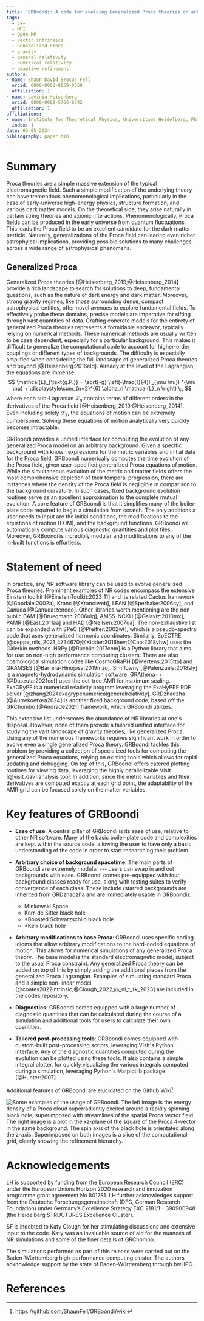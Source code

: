 ```yaml
---
title: 'GRBoondi: A code for evolving Generalized Proca theories on arbitrary backgrounds'
tags:
  - c++
  - MPI
  - Open MP
  - vector intrinsics
  - Generalized Proca
  - gravity
  - general relativity
  - numerical relativity
  - adaptive refinement
authors:
- name: Shaun David Brocus Fell
  orcid: 0000-0002-8059-0359
  affiliation: 1
- name: Lavinia Heisenberg
  orcid: 0000-0002-5766-8242
  affiliation: 1
affiliations:
- name: Institute for Theoretical Physics, Universitaet Heidelberg, Philosophenweg 12, 69120 Heidelberg, Germany
  index: 1
date: 03-05-2024
bibliography: paper.bib
---
```


# Summary

Proca theories are a simple massive extension of the typical electromagnetic field. Such a simple modification of the underlying theory can have tremendous phenomenological implications, particularly in the case of early-universe high-energy physics, structure formation, and various dark matter models. On the theoretical side, they arise naturally in certain string theories and axionic interactions. Phenomenologically, Proca fields can be produced in the early universe from quantum fluctuations. This leads the Proca field to be an excellent candidate for the dark matter particle. Naturally, generalizations of the Proca field can lead to even richer astrophyical implications, providing possible solutions to many challenges across a wide range of astrophysical phenomena.

## Generalized Proca 

Generalized Proca theories [@Heisenberg_2019;@Heisenberg_2014] provide a rich landscape to search for solutions to deep, fundamental questions, such as the nature of dark energy and dark matter. Moreover, strong gravity regimes, like those surrounding dense, compact astrophysical entities, offer novel avenues to explore fundamental fields. To effectively probe these domains, precise models are imperative for sifting through vast quantities of data. Crafting concrete models for the entirety of generalized Proca theories represents a formidable endeavor, typically relying on numerical methods. These numerical methods are usually written to be case dependent, especially for a particular background. This makes it difficult to generalize the computational code to account for higher-order couplings or different types of backgrounds. The difficulty is especially amplified when considering the full landscape of generalized Proca theories and beyond [@Heisenberg:2016eld]. Already at the level of the Lagrangian, the equations are immense,
$$
	\mathcal{L}_{\text{g.P.}} = \sqrt{-g} \left(-\frac{1}{4}F_{\mu \nu}F^{\mu \nu} + \displaystyle\sum_{n=2}^{6} \alpha_n \mathcal{L}_n \right) \;,
$$
where each sub-Lagranian $\mathcal{L}_n$ contains terms of different orders in the derivatives of the Proca field [@Heisenberg_2019;@Heisenberg_2014]. Even including solely $\mathcal{L}_2$, the equations of motion can be extremely cumbersome. Solving these equations of motion analytically very quickly becomes intractable.

GRBoondi provides a unified interface for computing the evolution of any generalized Proca model on an arbitrary background. Given a specific background with known expressions for the metric variables and initial data for the Proca field, GRBoondi numerically computes the time evolution of the Proca field, given user-specified generalized Proca equations of motion. While the simultaneous evolution of the metric and matter fields offers the most comprehensive depiction of their temporal progression, there are instances where the density of the Proca field is negligible in comparison to the background curvature. In such cases, fixed background evolution routines serve as an excellent approximation to the complete mutual evolution. A core feature of GRBoondi is that it simplifies many of the boiler-plate code required to begin a simulation from scratch. The only additions a user needs to input are the initial conditions, the modifications to the equations of motion (EOM), and the background functions. GRBoondi will automatically compute various diagnostic quantities and plot files. Moreover, GRBoondi is incredibly modular and modifications to any of the in-built functions is effortless.

# Statement of need

In practice, any NR software library can be used to evolve generalized Proca theories. Prominent examples of NR codes encompass the extensive Einstein toolkit [@EinsteinToolkit:2023_11] and its related Cactus framework [@Goodale:2002a], Kranc [@Kranc:web], LEAN [@Sperhake:2006cy], and Canuda [@Canuda:zenodo]. Other libraries worth mentioning are the non-public BAM [@Bruegmann:2006ulg], AMSS-NCKU [@Galaviz:2010mx], PAMR [@East:2011aa] and HAD [@Neilsen:2007ua]. The non-exhaustive list can be expanded with SPeC [@Pfeiffer:2002wt], which is a pseudo-spectral code that uses generalized harmonic coordinates. Similarly, SpECTRE [@deppe_nils_2021_4734670;@Kidder:2016hev;@Cao:2018vhw] uses the Galerkin methods. NRPy [@Ruchlin:2017com] is a Python library that aims for use on non-high performance computing clusters. There are also cosmological simulation codes like CosmoGRaPH [@Mertens:2015ttp] and GRAMSES [@Barrera-Hinojosa:2019mzo]. Simflowny [@Palenzuela:2018sly] is a magneto-hydrodynamic simulation software. GRAthena++ [@Daszuta:2021ecf] uses the oct-tree AMR for maximum scaling. ExaGRyPE is a numerical relativity program leveraging the ExaHyPRE PDE solver [@zhang2024exagrypenumericalgeneralrelativity]. GRDzhadzha [@Aurrekoetxea2024] is another fixed background code, based off the GRChombo [@Andrade2021] framework, which GRBoondi utilizes.

This extensive list underscores the abundance of NR libraries at one's disposal. However, none of them provide a tailored unified interface for studying the vast landscape of gravity theories, like generalized Proca. Using any of the numerous frameworks requires significant work in order to evolve even a single generalized Proca theory. GRBoondi tackles this problem by providing a collection of specialized tools for computing the generalized Proca equations, relying on existing tools which allows for rapid updating and debugging. On top of this, GRBoondi offers catered plotting routines for viewing data, leveraging the highly parallelizable VisIt [@visit_dav] analysis tool. In addition, since the metric variables and their derivatives are computed exactly at each grid point, the adaptability of the AMR grid can be focused solely on the matter variables. 

# Key features of GRBoondi

- **Ease of use**: A central pillar of GRBoondi is its ease of use, relative to other NR software. Many of the basic boiler-plate code and complexities are kept within the source code, allowing the user to have only a basic understanding of the code in order to start researching their problem.

- **Arbitrary choice of background spacetime**: The main parts of GRBoondi are extremely modular --- users can swap in and out backgrounds with ease. GRBoondi comes pre-equipped with four background classes ready for use, along with testing suites to verify convergence of each class. These include (starred backgrounds are inherited from GRDzhadzha and are immediately usable in GRBoondi):
  - Minkowski Space
  - Kerr-de Sitter black hole
  - *Boosted Schwarzschild black hole
  - *Kerr black hole

- **Arbitrary modifications to base Proca**: GRBoondi uses specific coding idioms that allow arbitrary modifications to the hard-coded equations of motion. This allows for numerical simulations of any generalized Proca theory. The base model is the standard electromagnetic model, subject to the usual Proca constraint. Any generalized Proca theory can be added on top of this by simply adding the additional pieces from the generalized Proca Lagrangian. Examples of simulating standard Proca and a simple non-linear model [@coates2022intrinsic;@Clough_2022;@_nl_t_rk_2023] are included in the codes repository.

- **Diagnostics**: GRBoondi comes equipped with a large number of diagnostic quantities that can be calculated during the course of a simulation and additional tools for users to calculate their own quantities.

- **Tailored post-processing tools**: GRBoondi comes equipped with custom-built post-processing scripts, leveraging VisIt's Python interface. Any of the diagnostic quantities computed during the evolution can be plotted using these tools. It also contains a simple integral plotter, for quickly visualizing the various integrals computed during a simulation, leveraging Python's Matplotlib package [@Hunter:2007]

Additional features of GRBoondi are elucidated on the Github Wiki[^1].

![Some examples of the usage of GRBoondi. The left image is the energy density of a Proca cloud superradiantly excited around a rapidly spinning black hole, superimposed with streamlines of the spatial Proca vector field. The right image is a plot in the xz-plane of the square of the Proca 4-vector in the same background. The spin axis of the black hole is orientated along the z-axis. Superimposed on both images is a slice of the computational grid, clearly showing the refinement hierarchy.](Figures/Combined.png)

[^1]: https://github.com/ShaunFell/GRBoondi/wiki

# Acknowledgements
LH is supported by funding from the European Research Council (ERC) under the European Unions Horizon 2020 research and innovation programme grant agreement No 801781. LH further acknowledges
support from the Deutsche Forschungsgemeinschaft (DFG, German Research Foundation) under Germany’s Excellence Strategy EXC 2181/1 - 390900948 (the Heidelberg STRUCTURES Excellence Cluster).

SF is indebted to Katy Clough for her stimulating discussions and extensive input to the code. Katy was an invaluable source of aid for the nuances of NR simulations and some of the finer details of GRChombo. 

The simulations performed as part of this release were carried out on the Baden-Württemberg high-performance computing cluster. The authors acknowledge support by the state of Baden-Württemberg through bwHPC.



# References



